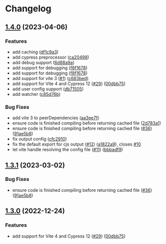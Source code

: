 # Changelog

## [1.4.0](https://github.com/Shimmur/cypress-vite/compare/v1.3.1...v1.4.0) (2023-04-06)


### Features

* add caching ([df1c9a3](https://github.com/Shimmur/cypress-vite/commit/df1c9a3520a768b3cae21fabdb67e32689f8f0b3))
* add cypress preprocessor ([ca20498](https://github.com/Shimmur/cypress-vite/commit/ca204988801743631190e4ecd63f1ca65124cfaf))
* add debug support ([6d88a9a](https://github.com/Shimmur/cypress-vite/commit/6d88a9a59cbfced7d048c18eac2ffa70b4ad4c85))
* add support for debugging ([f8f1678](https://github.com/Shimmur/cypress-vite/commit/f8f16780b4aa82dc10712dca5ed113a11636d734))
* add support for debugging ([f8f1678](https://github.com/Shimmur/cypress-vite/commit/f8f16780b4aa82dc10712dca5ed113a11636d734))
* add support for vite 3 ([#1](https://github.com/Shimmur/cypress-vite/issues/1)) ([c683bed](https://github.com/Shimmur/cypress-vite/commit/c683bedca45c041f47236a962ca052bf3089cfde))
* add support for Vite 4 and Cypress 12 ([#29](https://github.com/Shimmur/cypress-vite/issues/29)) ([00dbb75](https://github.com/Shimmur/cypress-vite/commit/00dbb75efdff30157f721f4f32ba5715c9c23b67))
* add user config support ([db71505](https://github.com/Shimmur/cypress-vite/commit/db71505ba3d18493f5ad2913e564d3f90c490917))
* add watcher ([c85d76b](https://github.com/Shimmur/cypress-vite/commit/c85d76b05c3d705146553f982dc4d4a21b73c247))


### Bug Fixes

* add vite 3 to peerDependencies ([aa3ee7f](https://github.com/Shimmur/cypress-vite/commit/aa3ee7f4ea9fa51652b07d1e86c4315c0d842318))
* ensure code is finished compiling before returning cached file ([2d783a1](https://github.com/Shimmur/cypress-vite/commit/2d783a15562662d1e6521093cf9fa95157754bdf))
* ensure code is finished compiling before returning cached file ([#36](https://github.com/Shimmur/cypress-vite/issues/36)) ([91ae5b8](https://github.com/Shimmur/cypress-vite/commit/91ae5b8bd6f86008570f6e4db542a0ad30725187))
* fix output config ([cfc2910](https://github.com/Shimmur/cypress-vite/commit/cfc291066a19483d0961469ade137379fca18aff))
* fix the default export for cjs output ([#12](https://github.com/Shimmur/cypress-vite/issues/12)) ([a1822a9](https://github.com/Shimmur/cypress-vite/commit/a1822a9cd86dc641e4bf1b0e9c30c7d3179b7ad5)), closes [#10](https://github.com/Shimmur/cypress-vite/issues/10)
* let vite handle resolving the config file ([#11](https://github.com/Shimmur/cypress-vite/issues/11)) ([bbbadf9](https://github.com/Shimmur/cypress-vite/commit/bbbadf9cf098ef87705f8642bdae7c2afc188ca8))

## [1.3.1](https://github.com/mammadataei/cypress-vite/compare/v1.3.0...v1.3.1) (2023-03-02)


### Bug Fixes

* ensure code is finished compiling before returning cached file ([#36](https://github.com/mammadataei/cypress-vite/issues/36)) ([91ae5b8](https://github.com/mammadataei/cypress-vite/commit/91ae5b8bd6f86008570f6e4db542a0ad30725187))

## [1.3.0](https://github.com/mammadataei/cypress-vite/compare/v1.2.1...v1.3.0) (2022-12-24)


### Features

* add support for Vite 4 and Cypress 12 ([#29](https://github.com/mammadataei/cypress-vite/issues/29)) ([00dbb75](https://github.com/mammadataei/cypress-vite/commit/00dbb75efdff30157f721f4f32ba5715c9c23b67))
